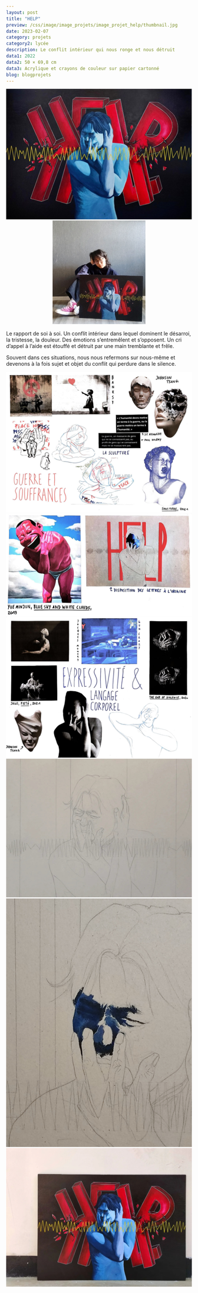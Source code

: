```yaml
---
layout: post
title: "HELP"
preview: /css/image/image_projets/image_projet_help/thumbnail.jpg
date: 2023-02-07
category: projets 
category2: lycée
description: Le conflit intérieur qui nous ronge et nous détruit
data1: 2022
data2: 50 × 69,8 cm
data3: Acrylique et crayons de couleur sur papier cartonné
blog: blogprojets
---
```


<div class="image_container">
<div><img onclick="Zoom(this)" class="img-gallery" src="/css/image/image_projets/image_projet_help/img2.jpg"></div>
</div>

<div style="width: 50% !important; margin: 0 auto !important;"  class="image_container">
<div><img onclick="Zoom(this)" class="img-gallery" src="/css/image/image_projets/image_projet_help/img5.jpg"></div>
</div>

Le rapport de soi à soi. Un conflit intérieur dans lequel dominent le désarroi, la tristesse, la douleur. Des émotions s’entremêlent et s’opposent. Un cri d’appel à l’aide est étouffé et détruit par une main tremblante et frêle.

Souvent dans ces situations, nous nous refermons sur nous-même et devenons à la fois sujet et objet du conflit qui perdure dans le silence.

<div class="image_container">
<div><img onclick="Zoom(this)" class="img-gallery" src="/css/image/image_projets/image_projet_help/img1.jpg"></div>
</div>

<div class="image_container">
<div><img onclick="Zoom(this)" class="img-gallery" src="/css/image/image_projets/image_projet_help/img3.jpg"></div>
</div>

<div class="image_container">
<div><img onclick="Zoom(this)" class="img-gallery" src="/css/image/image_projets/image_projet_help/img4.jpg"></div>
</div>

<div class="image_container">
<div><img onclick="Zoom(this)" class="img-gallery" src="/css/image/image_projets/image_projet_help/img6.jpg"></div>
<div><img onclick="Zoom(this)" class="img-gallery" src="/css/image/image_projets/image_projet_help/img7.jpg"></div>
<div><img onclick="Zoom(this)" class="img-gallery" src="/css/image/image_projets/image_projet_help/img8.jpg"></div>
</div>
